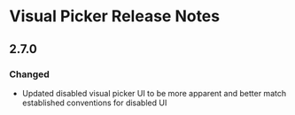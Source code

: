 <!-- Release notes authoring guidelines: http://keepachangelog.com/ -->

# Visual Picker Release Notes

<!-- ## [Unreleased] -->

## 2.7.0

### Changed

- Updated disabled visual picker UI to be more apparent and better match established conventions for disabled UI
